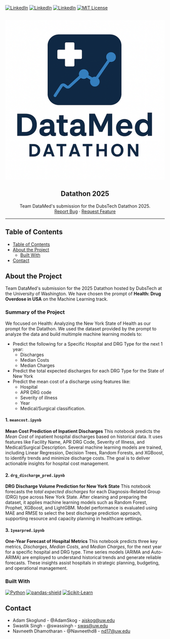 [![LinkedIn][adam-linkedin-shield]][adam-linkedin-url]
[![LinkedIn][swas-linkedin-shield]][swas-linkedin-url]
[![LinkedIn][navneeth-linkedin-shield]][navneeth-linkedin-url]
[![MIT License][license-shield]][license-url]

<br />
<div align="center">
  <a href="https://github.com/AdamSkog/Datathon-DataMed">
    <img src="imgs/datamed.png" alt="Logo">
  </a>

<h2 align="center">Datathon 2025</h2>

  <p align="center">
    Team DataMed's submission for the DubsTech Datathon 2025.
    <br />
    <a href="https://github.com/AdamSkog/Datathon-DataMed/issues">Report Bug</a>
    ·
    <a href="https://github.com/AdamSkog/Datathon-DataMed/pulls">Request Feature</a>
  </p>
</div>

---

## Table of Contents
- [Table of Contents](#table-of-contents)
- [About the Project](#about-the-project)
  - [Built With](#built-with)
- [Contact](#contact)

## About the Project
Team DataMed's submission for the 2025 Datathon hosted by DubsTech at the University of Washington. We have chosen the prompt of **Health: Drug Overdose in USA** on the Machine Learning track.

### Summary of the Project

We focused on Health: Analyzing the New York State of Health as our prompt for the Datathon. We used the dataset provided by the prompt to analyze the data and build multimple machine learning models to:

- Predict the following for a Specific Hospital and DRG Type for the next 1 year:
  - Discharges
  - Median Costs
  - Median Charges
- Predict the total expected discharges for each DRG Type for the State of New York
- Predict the mean cost of a discharge using features like:
  - Hospital
  - APR DRG code
  - Severity of illness
  - Year
  - Medical/Surgical classification.


#### 1. `meancost.ipynb`
**Mean Cost Prediction of Inpatient Discharges**
This notebook predicts the *Mean Cost* of inpatient hospital discharges based on historical data. It uses features like Facility Name, APR DRG Code, Severity of Illness, and Medical/Surgical Description. Several machine learning models are trained, including Linear Regression, Decision Trees, Random Forests, and XGBoost, to identify trends and minimize discharge costs. The goal is to deliver actionable insights for hospital cost management.

#### 2. `drg_discharge_pred.ipynb`
**DRG Discharge Volume Prediction for New York State**
This notebook forecasts the *total expected discharges* for each Diagnosis-Related Group (DRG) type across New York State. After cleaning and preparing the dataset, it applies machine learning models such as Random Forest, Prophet, XGBoost, and LightGBM. Model performance is evaluated using MAE and RMSE to select the best discharge prediction approach, supporting resource and capacity planning in healthcare settings.

#### 3. `1yearpred.ipynb`
**One-Year Forecast of Hospital Metrics**
This notebook predicts three key metrics, *Discharges*, *Median Costs*, and *Median Charges*, for the next year for a specific hospital and DRG type. Time series models (ARIMA and Auto-ARIMA) are employed to understand historical trends and generate reliable forecasts. These insights assist hospitals in strategic planning, budgeting, and operational management.



### Built With
[![Python][python-shield]][python-url]
[![pandas-shield]][pandas-url]
[![Scikit-Learn][sklearn-shield]][sklearn-url]

## Contact
- Adam Skoglund - @AdamSkog - ajskog@uw.edu
- Swastik Singh - @swassingh - swas@uw.edu
- Navneeth Dhamotharan - @Navneethd8 - nd17@uw.edu


<!-- MARKDOWN LINKS & IMAGES -->
<!-- https://www.markdownguide.org/basic-syntax/#reference-style-links -->
[license-shield]: https://img.shields.io/badge/MIT-red?style=for-the-badge&label=LICENSE
[license-url]: https://github.com/AdamSkog/Scoliosis-Xray-Classification/blob/main/LICENSE

[python-shield]: https://img.shields.io/badge/Python-%233776AB?style=for-the-badge&logo=Python&labelColor=black
[python-url]: https://python.org

[pandas-shield]: https://img.shields.io/badge/-Pandas-blue?style=for-the-badge&logo=pandas&labelColor=black
[pandas-url]: https://pandas.pydata.org/

[sklearn-shield]: https://img.shields.io/badge/-Scikit--Learn-blue?style=for-the-badge&logo=scikit-learn&logoSize=auto&labelColor=black
[sklearn-url]: https://scikit-learn.org/

[adam-linkedin-shield]: https://img.shields.io/badge/adam-linkedin-blue?style=for-the-badge&logo=linkedin&link=https%3A%2F%2Fwww.linkedin.com%2Fin%2Fadam-skoglund%2F
[adam-linkedin-url]: https://linkedin.com/in/adam-skoglund

[swas-linkedin-shield]: https://img.shields.io/badge/swas-linkedin-blue?style=for-the-badge&logo=linkedin&link=https%3A%2F%2Fwww.linkedin.com%2Fin%2Fswassingh%2F
[swas-linkedin-url]: https://www.linkedin.com/in/swassingh/

[navneeth-linkedin-shield]: https://img.shields.io/badge/navneeth-linkedin-blue?style=for-the-badge&logo=linkedin&link=https%3A%2F%2Fwww.linkedin.com%2Fin%2Fnavneeth-dhamotharan%2F
[navneeth-linkedin-url]: https://www.linkedin.com/in/navneeth-dhamotharan/